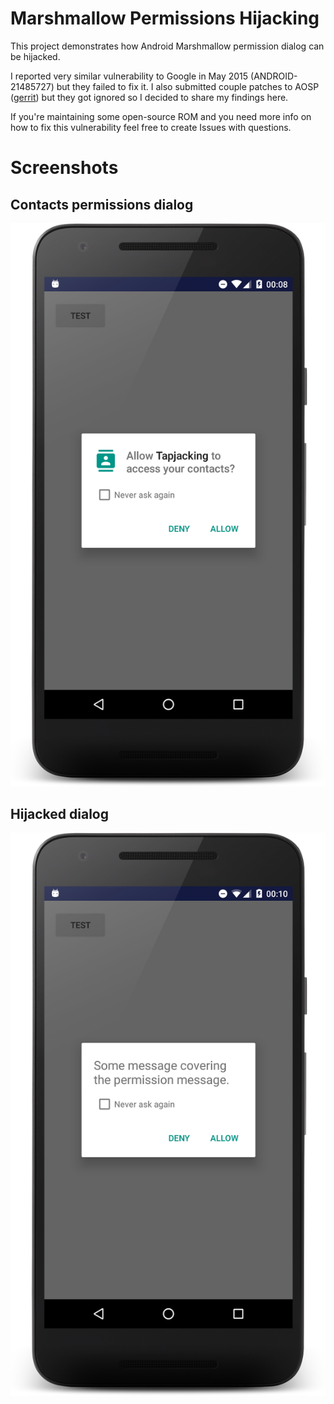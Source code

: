 # Marshmallow Permissions Hijacking

This project demonstrates how Android Marshmallow permission dialog can be hijacked.

I reported very similar vulnerability to Google in May 2015 (ANDROID-21485727) but they failed to fix it.
I also submitted couple patches to AOSP ([gerrit](https://android-review.googlesource.com/#/c/157670/))
but they got ignored so I decided to share my findings here.

If you're maintaining some open-source ROM and you need more info on how to fix this vulnerability
feel free to create Issues with questions.

# Screenshots

## Contacts permissions dialog
![Permissions Dialog](./screenshots/permissions_dialog.png)

## Hijacked dialog
![Hijacked Dialog](./screenshots/hijacked_dialog.png)
